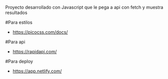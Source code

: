 Proyecto desarrollado con Javascript que le pega a api con fetch y muestra resultados

#Para estilos

- https://picocss.com/docs/

#Para api

- https://rapidapi.com/

#Para deploy

- https://app.netlify.com/
